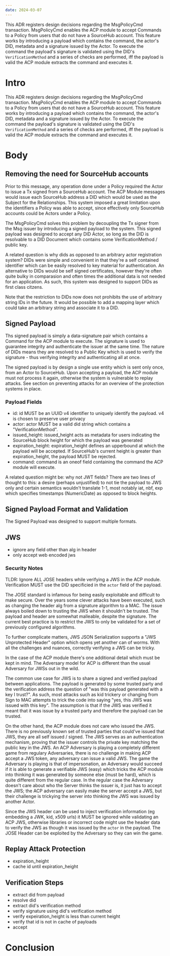 ```yaml
---
date: 2024-03-07
---
```


This ADR registers design decisions regarding the MsgPolicyCmd transaction.
MsgPolicyCmd enables the ACP module to accept Commands to a Policy from users that do not have a SourceHub account.
This feature works by introducing a payload which contains the command, the actor's DID, metadata and a signature issued by the Actor.
To execute the command the payload's signature is validated using the DID's `VerificationMethod` and a series of checks are performed, iff the payload is valid the ACP module extracts the command and executes it.


Intro
=====

This ADR registers design decisions regarding the MsgPolicyCmd transaction.
MsgPolicyCmd enables the ACP module to accept Commands to a Policy from users that do not have a SourceHub account.
This feature works by introducing a payload which contains the command, the actor's DID, metadata and a signature issued by the Actor.
To execute the command the payload's signature is validated using the DID's `VerificationMethod` and a series of checks are performed, iff the payload is valid the ACP module extracts the command and executes it.



Body
====

## Removing the need for SourceHub accounts

Prior to this message, any operation done under a Policy required the Actor to issue a Tx signed from a SourceHub account.
The ACP Module messages would issue each SourceHub address a DID which would be used as the Subject for the Relationships.
This system imposed a great limitation upon the identifiers a Policy was able to accept, since effectively only SourceHub accounts could be Actors under a Policy.

The MsgPolicyCmd solves this problem by decoupling the Tx signer from the Msg issuer by introducing a signed payload to the system.
This signed payload was designed to accept any DID Actor, so long as the DID is resolvable to a DID Document which contains some VerificationMethod / public key.

A related question is why dids as opposed to an arbitrary actor registration system?
DIDs were simple and convenient in that they're a self contained identifier which can be easily resolved to key material for authentication.
An alternative to DIDs would be self signed certificates, however they're often quite bulky in comparasion and often times the additional data is not needed for an application.
As such, this system was designed to support DIDs as first class citzens.

Note that the restriction to DIDs now does not prohibits the use of arbitrary string IDs in the future.
It would be possible to add a mapping layer which could take an arbitrary string and associate it to a DID.

## Signed Payload

Ths signed payload is simply a data-signature pair which contains a Command for the ACP module to execute.
The signature is used to guarantee integrity and authenticate the issuer at the same time.
The nature of DIDs means they are resolved to a Public Key which is used to verify the signature - thus verifying integrity and authenticating all at once.

The signed payload is by design a single use entity which is sent only once, from an Actor to SourceHub.
Upon accepting a payload, the ACP module must not process it again, otherwise the system is vulnerable to replay attacks.
See section on preventing attacks for an overview of the protection systems in place.

### Payload Fields

- id: id MUST be an UUID v4 identifier to uniquely identify the payload. v4 is chosen to preserve user privacy
- actor: actor MUST be a valid did string which contains a "VerificationMethod".
- issued_height: issued_height acts as metadata for users indicating the SourceHub block height for which the payload was generated
- expiration_height: expiration_height defines an upperbound at which the payload will be accepted. If SourceHub's current height is greater than expiration_height, the payload MUST be rejected.
- command: command is an oneof field containing the command the ACP module will execute.

A related question might be: why not JWT fields?
There are two lines of thought to this: a desire (perhaps unjustified) to not tie the payload to JWS only and certain semantics wouldn't translate 1-1, most notably iat, nbf, exp which specifies timestamps (NumericDate) as opposed to block heights.

## Signed Payload Format and Validation

The Signed Payload was designed to support multiple formats.

## JWS

- ignore any field other than alg in header
- only accept web encoded jws

### Security Notes

TLDR: Ignore ALL JOSE headers while verifying a JWS in the ACP module. Verification MUST use the DID specificied in the `actor` field of the payload.

The JOSE standard is infamous for being easily exploitable and difficult to make secure.
Over the years some clever attacks have been executed, such as changing the header alg from a signature algorithm to a MAC.
The issue always boiled down to trusting the JWS when it shouldn't be trusted.
The payload and header are somewhat malleable, despite the signature.
The current best practice is to restrict the JWS to only be validated for a set of previously configured algorithms.

To further complicate matters, JWS JSON Serialization supports a "JWS Unprotected Header" option which opens yet another can of worms.
With all the challenges and nuances, correctly verifying a JWS can be tricky.

In the case of the ACP module there's one additional detail which must be kept in mind.
The Adversary model for ACP is different than the usual Adversary for JWSs out in the wild.

The common use case for JWS is to share a signed and verified payload between applications.
The payload is generated by some trusted party and the verification address the question of "was this payload generated with a key I trust?".
As such, most attacks such as kid trickery or changing from Sign to MAC attempts to trick the code into saying "yes, this JWS was issued with this key".
The assumption is that if the JWS was verified it meant that it was issue by a trusted party and therefore the payload can be trusted.

On the other hand, the ACP module does not care who issued the JWS.
There is no previously known set of trusted parties that could've issued that JWS, they are all self issued / signed.
The JWS serves as an authentication mechanism, proving that the issuer controls the private key matching the public key in the JWS.
An ACP Adversary is playing a completely different game from regulary Adversaries, there is no challenge in making ACP accept a JWS token, any adversary can issue a valid JWS.
The game the Adversary is playing is that of impersonation, an Adversary would succeed if it is able to generate a verifiable JWS (easy) which tricks the ACP module into thinking it was generated by someone else (must be hard), which is quite different from the regular case.
In the regular case the Adversary doesn't care about who the Server thinks the issuer is, it just has to accept the JWS; the ACP adversary can easily make the server accept a JWS, but their challenge is trickying the server into thinking the JWS was issued by another Actor.

Since the JWS header can be used to inject verification information (eg embedding a JWK, kid, x509 urls) it MUST be ignored while validating an ACP JWS, otherwise libraries or incorrect code might use the header data to verify the JWS as though it was issued by the `actor` in the payload.
The JOSE Header can be exploited by the Adversary so they can win the game.



## Replay Attack Protection

- expiration_height
- cache id until expiration_height


## Verification Steps
- extract did from payload
- resolve did 
- extract did's verification method
- verify signature using did's verification method
- verify expeiration_height is less than current height
- verify that id is not in cache of payloads
- accept


Conclusion
==========